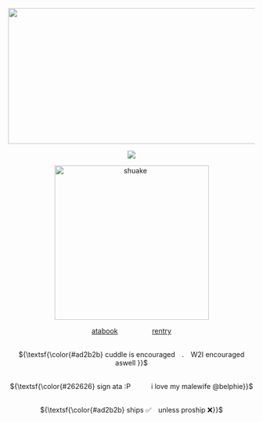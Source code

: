 <div align="center">

<img width="1559" height="277" alt="div" src="https://github.com/user-attachments/assets/e0c57b54-2e9d-4d56-99e0-f5a0140bed80" />

![](https://komarev.com/ghpvc/?username=graveyardletters&color=ad2b2b&style=plastic&label=‎‎ +views+  )

<img width="315" height="315" alt="shuake" src="https://github.com/user-attachments/assets/9ba416c2-8571-418a-b10c-691e48696bfa" />

[atabook](https://deathsdespair.atabook.org/)     [rentry](https://rentry.co/deaths--despair)

<br> ${\textsf{\color{#ad2b2b}  cuddle is encouraged . W2I encouraged aswell }}$

<br> ${\textsf{\color{#262626}  sign ata :P   i love my malewife @belphie}}$

<br> ${\textsf{\color{#ad2b2b}  ships ✅ unless proship ❌}}$
